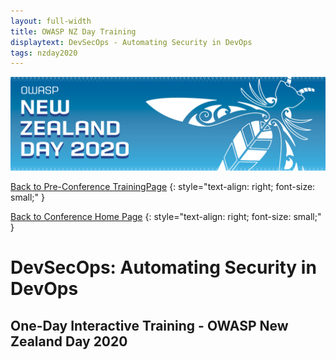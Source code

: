 ```yaml
---
layout: full-width
title: OWASP NZ Day Training
displaytext: DevSecOps - Automating Security in DevOps
tags: nzday2020
---
```


[![Conference Web Banner](../../assets/images/Web_Banner-OWASP_NZ_Day_2020.jpg)](/www-event-2020-NewZealandDay)

[Back to Pre-Conference TrainingPage](/www-event-2020-NewZealandDay/training/)
{: style="text-align: right; font-size: small;" }

[Back to Conference Home Page](/www-event-2020-NewZealandDay)
{: style="text-align: right; font-size: small;" }

# DevSecOps: Automating Security in DevOps

## One-Day Interactive Training - OWASP New Zealand Day 2020

